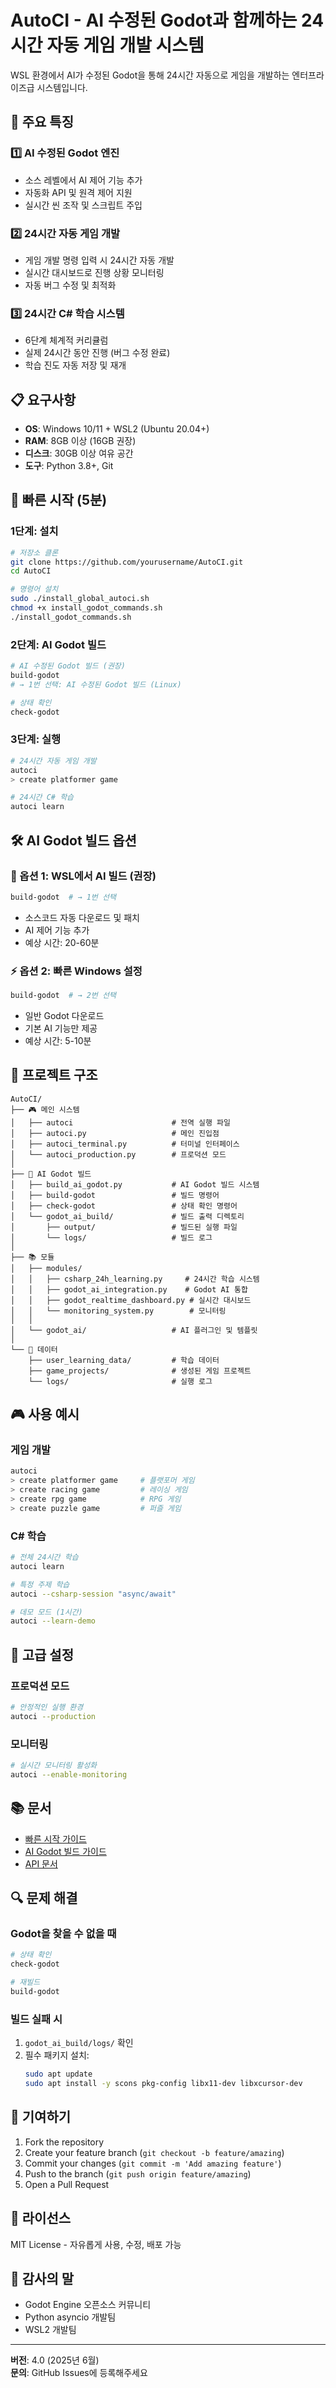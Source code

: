 # AutoCI - AI 수정된 Godot과 함께하는 24시간 자동 게임 개발 시스템

WSL 환경에서 AI가 수정된 Godot을 통해 24시간 자동으로 게임을 개발하는 엔터프라이즈급 시스템입니다.

## 🚀 주요 특징

### 1️⃣ **AI 수정된 Godot 엔진**
- 소스 레벨에서 AI 제어 기능 추가
- 자동화 API 및 원격 제어 지원
- 실시간 씬 조작 및 스크립트 주입

### 2️⃣ **24시간 자동 게임 개발**
- 게임 개발 명령 입력 시 24시간 자동 개발
- 실시간 대시보드로 진행 상황 모니터링
- 자동 버그 수정 및 최적화

### 3️⃣ **24시간 C# 학습 시스템**
- 6단계 체계적 커리큘럼
- 실제 24시간 동안 진행 (버그 수정 완료)
- 학습 진도 자동 저장 및 재개

## 📋 요구사항

- **OS**: Windows 10/11 + WSL2 (Ubuntu 20.04+)
- **RAM**: 8GB 이상 (16GB 권장)
- **디스크**: 30GB 이상 여유 공간
- **도구**: Python 3.8+, Git

## 🎯 빠른 시작 (5분)

### 1단계: 설치
```bash
# 저장소 클론
git clone https://github.com/yourusername/AutoCI.git
cd AutoCI

# 명령어 설치
sudo ./install_global_autoci.sh
chmod +x install_godot_commands.sh
./install_godot_commands.sh
```

### 2단계: AI Godot 빌드
```bash
# AI 수정된 Godot 빌드 (권장)
build-godot
# → 1번 선택: AI 수정된 Godot 빌드 (Linux)

# 상태 확인
check-godot
```

### 3단계: 실행
```bash
# 24시간 자동 게임 개발
autoci
> create platformer game

# 24시간 C# 학습
autoci learn
```

## 🛠️ AI Godot 빌드 옵션

### 🔨 옵션 1: WSL에서 AI 빌드 (권장)
```bash
build-godot  # → 1번 선택
```
- 소스코드 자동 다운로드 및 패치
- AI 제어 기능 추가
- 예상 시간: 20-60분

### ⚡ 옵션 2: 빠른 Windows 설정
```bash
build-godot  # → 2번 선택
```
- 일반 Godot 다운로드
- 기본 AI 기능만 제공
- 예상 시간: 5-10분

## 📂 프로젝트 구조

```
AutoCI/
├── 🎮 메인 시스템
│   ├── autoci                      # 전역 실행 파일
│   ├── autoci.py                   # 메인 진입점
│   ├── autoci_terminal.py          # 터미널 인터페이스
│   └── autoci_production.py        # 프로덕션 모드
│
├── 🤖 AI Godot 빌드
│   ├── build_ai_godot.py           # AI Godot 빌드 시스템
│   ├── build-godot                 # 빌드 명령어
│   ├── check-godot                 # 상태 확인 명령어
│   └── godot_ai_build/             # 빌드 출력 디렉토리
│       ├── output/                 # 빌드된 실행 파일
│       └── logs/                   # 빌드 로그
│
├── 📚 모듈
│   ├── modules/
│   │   ├── csharp_24h_learning.py     # 24시간 학습 시스템
│   │   ├── godot_ai_integration.py    # Godot AI 통합
│   │   ├── godot_realtime_dashboard.py # 실시간 대시보드
│   │   └── monitoring_system.py        # 모니터링
│   │
│   └── godot_ai/                   # AI 플러그인 및 템플릿
│
└── 💾 데이터
    ├── user_learning_data/         # 학습 데이터
    ├── game_projects/              # 생성된 게임 프로젝트
    └── logs/                       # 실행 로그
```

## 🎮 사용 예시

### 게임 개발
```bash
autoci
> create platformer game     # 플랫포머 게임
> create racing game         # 레이싱 게임
> create rpg game            # RPG 게임
> create puzzle game         # 퍼즐 게임
```

### C# 학습
```bash
# 전체 24시간 학습
autoci learn

# 특정 주제 학습
autoci --csharp-session "async/await"

# 데모 모드 (1시간)
autoci --learn-demo
```

## 🔧 고급 설정

### 프로덕션 모드
```bash
# 안정적인 실행 환경
autoci --production
```

### 모니터링
```bash
# 실시간 모니터링 활성화
autoci --enable-monitoring
```

## 📚 문서

- [빠른 시작 가이드](QUICK_START.md)
- [AI Godot 빌드 가이드](AI_GODOT_BUILD_GUIDE.md)
- [API 문서](docs/API.md)

## 🔍 문제 해결

### Godot을 찾을 수 없을 때
```bash
# 상태 확인
check-godot

# 재빌드
build-godot
```

### 빌드 실패 시
1. `godot_ai_build/logs/` 확인
2. 필수 패키지 설치:
   ```bash
   sudo apt update
   sudo apt install -y scons pkg-config libx11-dev libxcursor-dev
   ```

## 🤝 기여하기

1. Fork the repository
2. Create your feature branch (`git checkout -b feature/amazing`)
3. Commit your changes (`git commit -m 'Add amazing feature'`)
4. Push to the branch (`git push origin feature/amazing`)
5. Open a Pull Request

## 📄 라이선스

MIT License - 자유롭게 사용, 수정, 배포 가능

## 🙏 감사의 말

- Godot Engine 오픈소스 커뮤니티
- Python asyncio 개발팀
- WSL2 개발팀

---

**버전**: 4.0 (2025년 6월)  
**문의**: GitHub Issues에 등록해주세요